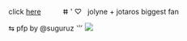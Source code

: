 click [here](https://bundles.cc/jolymes) ‎ ‎ ‎ ‎ ‎ ‎ ‎ ‎ ‎ ‎ ⵌ ' ♡ ‎ ‎ ‎ ‎ ‎ ‎ ‎ ‎ ‎ ‎ jolyne + jotaros biggest fan

 ⇆ pfp by @suguruz ⺌               ![](https://wilardo.crd.co/assets/images/gallery03/89edb232_original.png?v=b62e9456)

